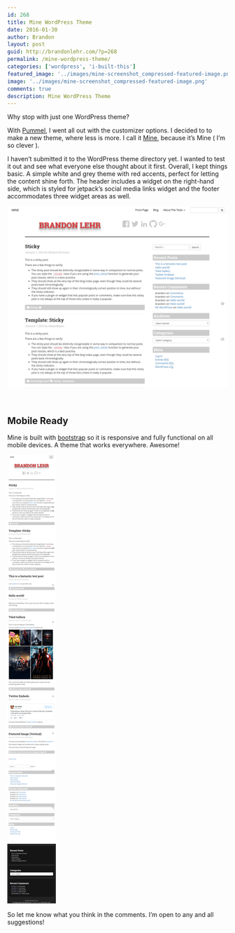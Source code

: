 ```yaml
---
id: 268
title: Mine WordPress Theme
date: 2016-01-30
author: Brandon
layout: post
guid: http://brandonlehr.com/?p=268
permalink: /mine-wordpress-theme/
categories: ['wordpress', 'i-built-this']
featured_image: '../images/mine-screenshot_compressed-featured-image.png'
image: '../images/mine-screenshot_compressed-featured-image.png'
comments: true
description: Mine WordPress Theme
---
```

Why stop with just one WordPress theme?

With [Pummel](/i-built-this/wordpress/2015/12/02/introducing-pummel-wordpress-theme), I went all out with the customizer options. I decided to to make a new theme, where less is more. I call it [Mine](https://github.com/blehr/mine), because it&#8217;s Mine ( I&#8217;m so clever ).

I haven&#8217;t submitted it to the WordPress theme directory yet. I wanted to test it out and see what everyone else thought about it first. Overall, I kept things basic. A simple white and grey theme with red accents, perfect for letting the content shine forth. The header includes a widget on the right-hand side, which is styled for jetpack&#8217;s social media links widget and the footer accommodates three widget areas as well.


![screenshot](../images/mine-screenshot_compressed-featured-image.png)

&nbsp;

## Mobile Ready

Mine is built with [bootstrap](http://getbootstrap.com) so it is responsive and fully functional on all mobile devices. A theme that works everywhere. Awesome!

![screenshot](../images/mine-mobile_compressed.png)

So let me know what you think in the comments. I&#8217;m open to any and all suggestions!
